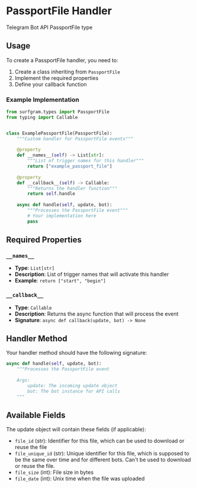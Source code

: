 # PassportFile Handler

Telegram Bot API PassportFile type

## Usage

To create a PassportFile handler, you need to:

1. Create a class inheriting from `PassportFile`
2. Implement the required properties
3. Define your callback function

### Example Implementation

```python
from surfgram.types import PassportFile
from typing import Callable


class ExamplePassportFile(PassportFile):
    """Custom handler for PassportFile events"""
    
    @property
    def __names__(self) -> List[str]:
        """List of trigger names for this handler"""
        return ["example_passport_file"]
    
    @property
    def __callback__(self) -> Callable:
        """Returns the handler function"""
        return self.handle
    
    async def handle(self, update, bot):
        """Processes the PassportFile event"""
        # Your implementation here
        pass
```

## Required Properties

### `__names__`
- **Type**: `List[str]`
- **Description**: List of trigger names that will activate this handler
- **Example**: `return ["start", "begin"]`

### `__callback__`
- **Type**: `Callable`
- **Description**: Returns the async function that will process the event
- **Signature**: `async def callback(update, bot) -> None`

## Handler Method

Your handler method should have the following signature:

```python
async def handle(self, update, bot):
    """Processes the PassportFile event
    
    Args:
        update: The incoming update object
        bot: The bot instance for API calls
    """
```

## Available Fields

The update object will contain these fields (if applicable):

- `file_id` (str): Identifier for this file, which can be used to download or reuse the file
- `file_unique_id` (str): Unique identifier for this file, which is supposed to be the same over time and for different bots. Can't be used to download or reuse the file.
- `file_size` (int): File size in bytes
- `file_date` (int): Unix time when the file was uploaded

